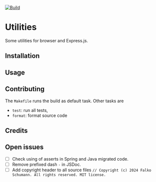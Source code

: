 [![Build](https://github.com/falkoschumann/muspellheim-utils-javascript/actions/workflows/build.yml/badge.svg)](https://github.com/falkoschumann/muspellheim-utils-javascript/actions/workflows/build.yml)

# Utilities

Some utilities for browser and Express.js.

## Installation

## Usage

## Contributing

The `Makefile` runs the build as default task. Other tasks are

- `test`: run all tests,
- `format`: format source code

## Credits

## Open issues

- [ ] Check using of asserts in Spring and Java migrated code.
- [ ] Remove prefixed dash `-` in JSDoc.
- [ ] Add copyright header to all source files
      `// Copyright (c) 2024 Falko Schumann. All rights reserved. MIT license.`

